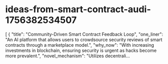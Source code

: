 # ideas-from-smart-contract-audi-1756382534507
[ { "title": "Community-Driven Smart Contract Feedback Loop", "one_liner": "An AI platform that allows users to crowdsource security reviews of smart contracts through a marketplace model.", "why_now": "With increasing investments in blockchain, ensuring security is urgent as hacks become more prevalent.", "novel_mechanism": "Utilizes decentrali...

